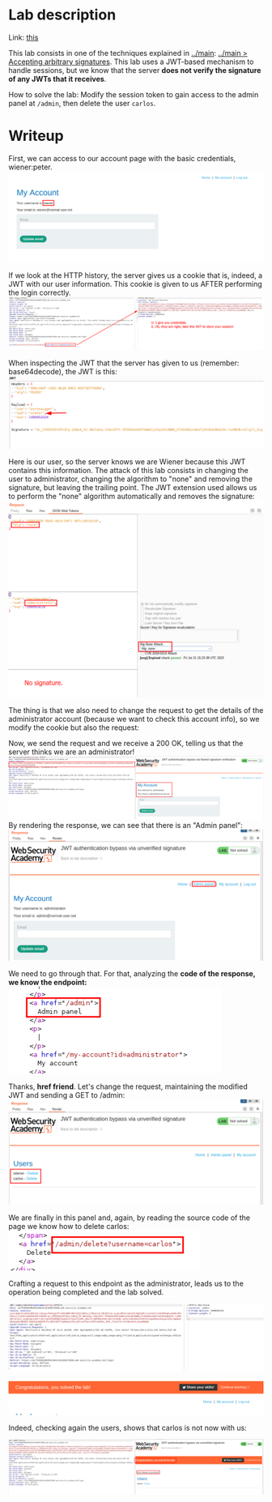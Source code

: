
# Lab description

Link: [this](https://portswigger.net/web-security/jwt/lab-jwt-authentication-bypass-via-unverified-signature)

This lab consists in one of the techniques explained in [../main](../main.md): [../main > Accepting arbitrary signatures](../main#Accepting%20arbitrary%20signatures). 
This lab uses a JWT-based mechanism to handle sessions, but we know that the server **does not verify the signature of any JWTs that it receives**.

How to solve the lab: Modify the session token to gain access to the admin panel at `/admin`, then delete the user `carlos`.

# Writeup

First, we can access to our account page with the basic credentials, wiener:peter.
![](imgs/Pasted%20image%2020230721160320.png)

If we look at the HTTP history, the server gives us a cookie that is, indeed, a JWT with our user information. This cookie is given to us AFTER performing the login correctly.
![](imgs/unverified_signature_auth_bypass.png)

When inspecting the JWT that the server has given to us (remember: base64decode), the JWT is this:
![](imgs/unverified_signature_auth_bypass-1.png)

Here is our user, so the server knows we are Wiener because this JWT contains this information. The attack of this lab consists in changing the user to administrator, changing the algorithm to "none" and removing the signature, but leaving the trailing point. 
The JWT extension used allows us to perform the "none" algorithm automatically and removes the signature:
![](imgs/none_algorithm_bypass.png)

The thing is that we also need to change the request to get the details of the administrator account (because we want to check this account info), so we modify the cookie but also the request:

Now, we send the request and we receive a 200 OK, telling us that the server thinks we are an administrator!
![](imgs/none_algorithm_bypass-1.png)
By rendering the response, we can see that there is an "Admin panel":
![](imgs/unverified_signature_auth_bypass-5.png)

We need to go through that. For that, analyzing the **code of the response, we know the endpoint:**
![](imgs/unverified_signature_auth_bypass-6.png)

Thanks, **href friend**. Let's change the request, maintaining the modified JWT and sending a GET to /admin:
![](imgs/unverified_signature_auth_bypass-7.png)

We are finally in this panel and, again, by reading the source code of the page we know how to delete carlos:
![](imgs/unverified_signature_auth_bypass-8.png)

Crafting a request to this endpoint as the administrator, leads us to the operation being completed and the lab solved. 

![](imgs/unverified_signature_auth_bypass-9.png)

![](imgs/unverified_signature_auth_bypass-10.png)

Indeed, checking again the users, shows that carlos is not now with us:

![](imgs/unverified_signature_auth_bypass-11.png)



